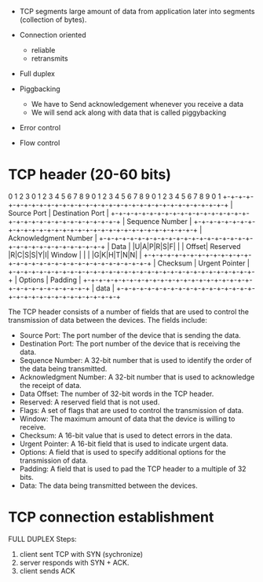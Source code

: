 - TCP segments large amount of data from application later into segments (collection of bytes).
- Connection oriented
    - reliable
    - retransmits
- Full duplex
- Piggbacking
    - We have to Send acknowledgement whenever you receive a data
    - We will send ack along with data that is called piggybacking

- Error control
- Flow control

TCP header (20-60 bits)
========================

  0                   1                   2                   3
  0 1 2 3 4 5 6 7 8 9 0 1 2 3 4 5 6 7 8 9 0 1 2 3 4 5 6 7 8 9 0 1
 +-+-+-+-+-+-+-+-+-+-+-+-+-+-+-+-+-+-+-+-+-+-+-+-+-+-+-+-+-+-+-+-+
 |          Source Port          |       Destination Port        |
 +-+-+-+-+-+-+-+-+-+-+-+-+-+-+-+-+-+-+-+-+-+-+-+-+-+-+-+-+-+-+-+-+
 |                        Sequence Number                        |
 +-+-+-+-+-+-+-+-+-+-+-+-+-+-+-+-+-+-+-+-+-+-+-+-+-+-+-+-+-+-+-+-+
 |                    Acknowledgment Number                      |
 +-+-+-+-+-+-+-+-+-+-+-+-+-+-+-+-+-+-+-+-+-+-+-+-+-+-+-+-+-+-+-+-+
 |  Data |           |U|A|P|R|S|F|                               |
 | Offset| Reserved  |R|C|S|S|Y|I|            Window             |
 |       |           |G|K|H|T|N|N|                               |
 +-+-+-+-+-+-+-+-+-+-+-+-+-+-+-+-+-+-+-+-+-+-+-+-+-+-+-+-+-+-+-+-+
 |           Checksum            |         Urgent Pointer        |
 +-+-+-+-+-+-+-+-+-+-+-+-+-+-+-+-+-+-+-+-+-+-+-+-+-+-+-+-+-+-+-+-+
 |                    Options                    |    Padding    |
 +-+-+-+-+-+-+-+-+-+-+-+-+-+-+-+-+-+-+-+-+-+-+-+-+-+-+-+-+-+-+-+-+
 |                             data                              |
 +-+-+-+-+-+-+-+-+-+-+-+-+-+-+-+-+-+-+-+-+-+-+-+-+-+-+-+-+-+-+-+-+


The TCP header consists of a number of fields that are used to control the transmission of data between the devices. The fields include:

- Source Port: The port number of the device that is sending the data.
- Destination Port: The port number of the device that is receiving the data.
- Sequence Number: A 32-bit number that is used to identify the order of the data being transmitted.
- Acknowledgment Number: A 32-bit number that is used to acknowledge the receipt of data.
- Data Offset: The number of 32-bit words in the TCP header.
- Reserved: A reserved field that is not used.
- Flags: A set of flags that are used to control the transmission of data.
- Window: The maximum amount of data that the device is willing to receive.
- Checksum: A 16-bit value that is used to detect errors in the data.
- Urgent Pointer: A 16-bit field that is used to indicate urgent data.
- Options: A field that is used to specify additional options for the transmission of data.
- Padding: A field that is used to pad the TCP header to a multiple of 32 bits.
- Data: The data being transmitted between the devices.


TCP connection establishment
==============================
FULL DUPLEX
Steps:
1. client sent TCP with SYN (sychronize)
2. server responds with SYN + ACK.
3. client sends ACK